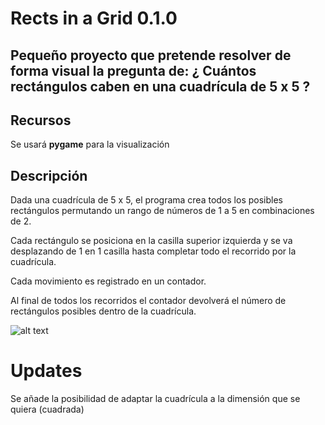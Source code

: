 # Rects in a Grid 0.1.0

## Pequeño proyecto que pretende resolver de forma visual la pregunta de: ¿ Cuántos rectángulos caben en una cuadrícula de 5 x 5 ?

## Recursos
Se usará **pygame** para la visualización

## Descripción
Dada una cuadrícula de 5 x 5, el programa crea todos los posibles rectángulos permutando un rango de números de 1 a 5 en combinaciones de 2.

Cada rectángulo se posiciona en la casilla superior izquierda y se va desplazando de 1 en 1 casilla hasta completar todo el recorrido por la cuadrícula.

Cada movimiento es registrado en un contador.

Al final de todos los recorridos el contador devolverá el número de rectángulos posibles dentro de la cuadrícula.

![alt text](image-1.png)

# Updates
Se añade la posibilidad de adaptar la cuadrícula a la dimensión que se quiera (cuadrada)